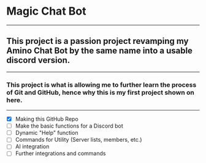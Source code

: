 # Magic Chat Bot

---

## This project is a passion project revamping my Amino Chat Bot by the same name into a usable discord version.

---

### This project is what is allowing me to further learn the process of Git and GitHub, hence why this is my first project shown on here.

---

- [x] Making this GitHub Repo
- [ ] Make the basic functions for a Discord bot
- [ ] Dynamic "Help" function
- [ ] Commands for Utility (Server lists, members, etc.)
- [ ] AI integration
- [ ] Further integrations and commands